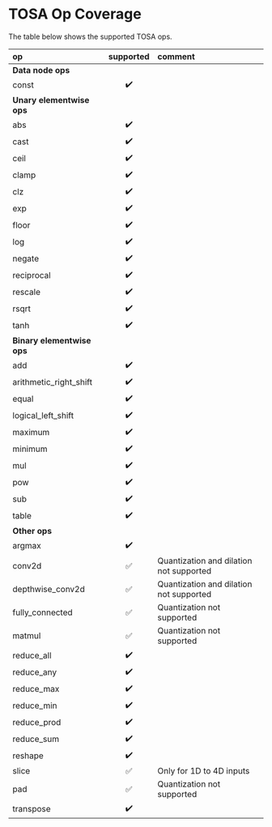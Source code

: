 # TOSA Op Coverage

The table below shows the supported TOSA ops.

| op                     | supported          | comment |
| :--------------------- |:------------------:| :------ |
| **Data node ops**
| const                  | :heavy_check_mark: | |
| **Unary elementwise ops**
| abs                    | :heavy_check_mark: | |
| cast                   | :heavy_check_mark: | |
| ceil                   | :heavy_check_mark: | |
| clamp                  | :heavy_check_mark: | |
| clz                    | :heavy_check_mark: | |
| exp                    | :heavy_check_mark: | |
| floor                  | :heavy_check_mark: | |
| log                    | :heavy_check_mark: | |
| negate                 | :heavy_check_mark: | |
| reciprocal             | :heavy_check_mark: | |
| rescale                | :heavy_check_mark: | |
| rsqrt                  | :heavy_check_mark: | |
| tanh                   | :heavy_check_mark: | |
| **Binary elementwise ops**
| add                    | :heavy_check_mark: | |
| arithmetic_right_shift | :heavy_check_mark: | |
| equal                  | :heavy_check_mark: | |
| logical_left_shift     | :heavy_check_mark: | |
| maximum                | :heavy_check_mark: | |
| minimum                | :heavy_check_mark: | |
| mul                    | :heavy_check_mark: | |
| pow                    | :heavy_check_mark: | |
| sub                    | :heavy_check_mark: | |
| table                  | :heavy_check_mark: | |
| **Other ops**
| argmax                 | :heavy_check_mark: | |
| conv2d                 | :white_check_mark: | Quantization and dilation not supported |
| depthwise_conv2d       | :white_check_mark: | Quantization and dilation not supported |
| fully_connected        | :white_check_mark: | Quantization not supported |
| matmul                 | :white_check_mark: | Quantization not supported |
| reduce_all             | :heavy_check_mark: | |
| reduce_any             | :heavy_check_mark: | |
| reduce_max             | :heavy_check_mark: | |
| reduce_min             | :heavy_check_mark: | |
| reduce_prod            | :heavy_check_mark: | |
| reduce_sum             | :heavy_check_mark: | |
| reshape                | :heavy_check_mark: | |
| slice                  | :white_check_mark: | Only for 1D to 4D inputs |
| pad                    | :white_check_mark: | Quantization not supported |
| transpose              | :heavy_check_mark: | |
